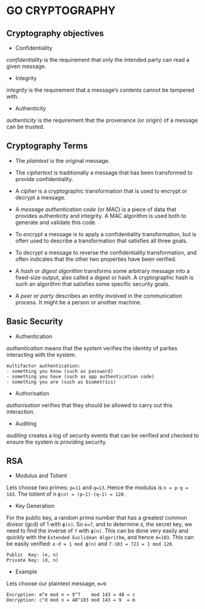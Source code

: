# GO CRYPTOGRAPHY

## Cryptography objectives

- Confidentiality

_confidentiality_ is the requirement that only the intended party can
read a given message.

- Integrity

_integrity_ is the requirement that a message’s contents cannot be
tampered with.

- Authenticity

_authenticity_ is the requirement that the provenance (or origin) of a
message can be trusted.

## Cryptography Terms

- The _plaintext_ is the original message.

- The _ciphertext_ is traditionally a message that has been
  transformed to provide confidentiality.

- A _cipher_ is a cryptographic transformation that is used to encrypt
  or decrypt a message.

- A _message authentication code_ (or _MAC_) is a piece of data that
  provides authenticity and integrity. A MAC algorithm is used both to
  generate and validate this code.

- To _encrypt_ a message is to apply a confidentiality transformation,
  but is often used to describe a transformation that satisfies all
  three goals.

- To _decrypt_ a message to reverse the confidentiality
  transformation, and often indicates that the other two properties
  have been verified.

- A _hash_ or _digest algorithm_ transforms some arbitrary message
  into a fixed-size output, also called a digest or hash. A
  cryptographic hash is such an algorithm that satisfies some specific
  security goals.

- A _peer_ or _party_ describes an entity involved in the
  communication process. It might be a person or another machine.

## Basic Security

- Authentication

_authentication_ means that the system verifies the identity of
parties interacting with the system.

	multifactor authentication:
	- something you know (such as password)
	- something you have (such as app authentication code)
	- something you are (such as biometrics)

- Authorisation

_authorisation_ verifies that they should be allowed to carry out this
interaction.

- Auditing

_auditing_ creates a log of security events that can be verified and
checked to ensure the system is providing security.

## RSA

- Modulus and Totient

Lets choose two primes: `p=11` and `q=13`. Hence the modulus is `n =
p⋅q = 143`. The totient of n `ϕ(n) = (p−1)⋅(q−1) = 120`.

- Key Generation

For the public key, a random prime number that has a greatest common
divisor (gcd) of 1 with `ϕ(n)`. So `e=7`, and to determine `d`, the
secret key, we need to find the inverse of `7` with `ϕ(n)`. This can
be done very easily and quickly with the `Extended Euclidean
Algorithm`, and hence `d=103`. This can be easily verified: `e⋅d = 1
mod ϕ(n)` and `7⋅103 = 721 = 1 mod 120`.

    Public  Key: (e, n)
    Private Key: (d, n)

- Example

Lets choose our plaintext message, `m=9`:

	Encryption: m^e mod n = 9^7    mod 143 = 48 = c
	Decryption: c^d mod n = 48^103 mod 143 = 9  = m
